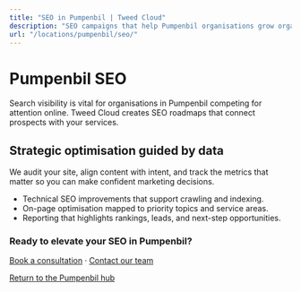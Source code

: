 ```yaml
---
title: "SEO in Pumpenbil | Tweed Cloud"
description: "SEO campaigns that help Pumpenbil organisations grow organic visibility."
url: "/locations/pumpenbil/seo/"
---
```


# Pumpenbil SEO

Search visibility is vital for organisations in Pumpenbil competing for attention online. Tweed Cloud creates SEO roadmaps that connect prospects with your services.

## Strategic optimisation guided by data

We audit your site, align content with intent, and track the metrics that matter so you can make confident marketing decisions.

- Technical SEO improvements that support crawling and indexing.
- On-page optimisation mapped to priority topics and service areas.
- Reporting that highlights rankings, leads, and next-step opportunities.

### Ready to elevate your SEO in Pumpenbil?

[Book a consultation](/consultation/) · [Contact our team](/contact/)

[Return to the Pumpenbil hub](/locations/pumpenbil/)
